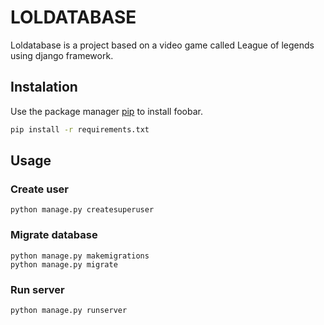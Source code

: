 # LOLDATABASE

Loldatabase is a project based on a video game called League of legends using django framework.

## Instalation

Use the package manager [pip](https://pip.pypa.io/en/stable/) to install foobar.

```bash
pip install -r requirements.txt
```
## Usage

### Create user
```
python manage.py createsuperuser
```
### Migrate database
```
python manage.py makemigrations
python manage.py migrate
```
### Run server
```
python manage.py runserver
```
